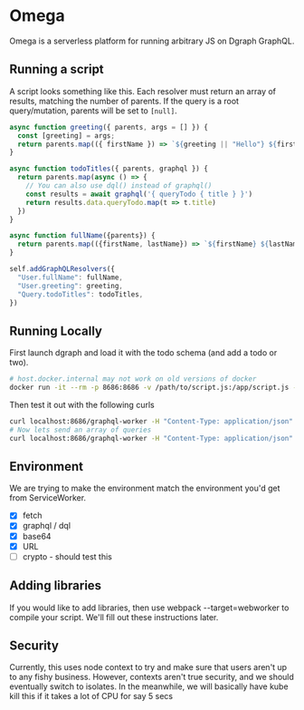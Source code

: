 # Omega

Omega is a serverless platform for running arbitrary JS on Dgraph GraphQL.

## Running a script

A script looks something like this. Each resolver must return an array of results, matching the number of parents. If the query is a root query/mutation, parents will be set to `[null]`.

```javascript
async function greeting({ parents, args = [] }) {
  const [greeting] = args;
  return parents.map(({ firstName }) => `${greeting || "Hello"} ${firstName || "World"}!`)
}

async function todoTitles({ parents, graphql }) {
  return parents.map(async () => {
    // You can also use dql() instead of graphql()
    const results = await graphql('{ queryTodo { title } }')
    return results.data.queryTodo.map(t => t.title)
  })
}

async function fullName({parents}) {
  return parents.map(({firstName, lastName}) => `${firstName} ${lastName}`)
}

self.addGraphQLResolvers({
  "User.fullName": fullName,
  "User.greeting": greeting,
  "Query.todoTitles": todoTitles,
})

```

## Running Locally

First launch dgraph and load it with the todo schema (and add a todo or two).

```bash
# host.docker.internal may not work on old versions of docker
docker run -it --rm -p 8686:8686 -v /path/to/script.js:/app/script.js -e DGRAPH_URL=http://host.docker.internal:8080 tdinkar/omega
```

Then test it out with the following curls
```bash
curl localhost:8686/graphql-worker -H "Content-Type: application/json" -d '{"resolver":"User.greeting","parents":[{"name":"Tejas"}]}'
# Now lets send an array of queries
curl localhost:8686/graphql-worker -H "Content-Type: application/json" -d '[{"resolver":"User.greeting","parents":[{"name":"Tejas"}]},{"resolver":"Query.todoTitles"}]'
```

## Environment

We are trying to make the environment match the environment you'd get from ServiceWorker.

* [x] fetch
* [x] graphql / dql
* [x] base64
* [x] URL
* [ ] crypto - should test this

## Adding libraries

If you would like to add libraries, then use webpack --target=webworker to compile your script. We'll fill out these instructions later.

## Security

Currently, this uses node context to try and make sure that users aren't up to any fishy business. However, contexts aren't true security, and we should eventually switch to isolates. In the meanwhile, we will basically have kube kill this if it takes a lot of CPU for say 5 secs
